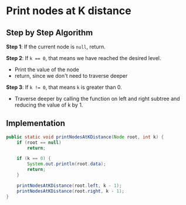 # Print nodes at K distance

## Step by Step Algorithm

**Step 1**: If the current node is `null`, return.

**Step 2**: If `k == 0`, that means we have reached the desired level.

- Print the value of the node
- return, since we don't need to traverse deeper

**Step 3**: If `k != 0`, that means `k` is greater than 0.

- Traverse deeper by calling the function on left and right subtree and reducing the value of k by 1.

## Implementation

```java
public static void printNodesAtKDistance(Node root, int k) {
    if (root == null)
        return;

    if (k == 0) {
        System.out.println(root.data);
        return;
    }

    printNodesAtKDistance(root.left, k - 1);
    printNodesAtKDistance(root.right, k - 1);
}
```

